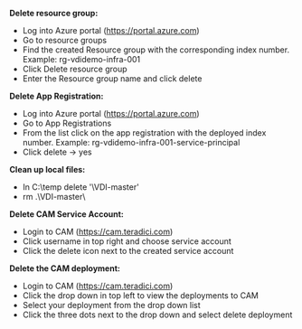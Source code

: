 **Delete resource group:**

- Log into Azure portal (https://portal.azure.com)
- Go to resource groups
- Find the created Resource group with the corresponding index number. Example: rg-vdidemo-infra-001
- Click Delete resource group
- Enter the Resource group name and click delete

 

**Delete App Registration:**

- Log into Azure portal (https://portal.azure.com)
- Go to App Registrations
- From the list click on the app registration with the deployed index number. Example: rg-vdidemo-infra-001-service-principal
- Click delete -> yes

 

**Clean up local files:**

- In C:\temp delete '\VDI-master\'
- rm .\VDI-master\

 

**Delete CAM Service Account:**

- Login to CAM (https://cam.teradici.com)
- Click username in top right and choose service account
- Click the delete icon next to the created service account

 

**Delete the CAM deployment:**

- Login to CAM (https://cam.teradici.com)
- Click the drop down in top left to view the deployments to CAM
- Select your deployment from the drop down list
- Click the three dots next to the drop down and select delete deployment
